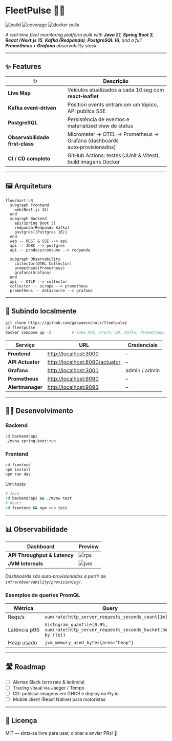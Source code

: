 # FleetPulse 🚚📡

![build](https://github.com/gabpaesschulz/fleetpulse/actions/workflows/ci.yml/badge.svg)
![coverage](https://img.shields.io/endpoint?url=https://gist.githubusercontent.com/gabpaesschulz/69fe08a66ce42d01a2905aea60bd913d/raw/badge.json)
![docker pulls](https://img.shields.io/docker/pulls/gabpaesschulz/fleetpulse-api?label=docker%20pulls)

*A real‑time fleet monitoring platform built with **Java 21**, **Spring Boot 3**, **React / Next.js 15**, **Kafka (Redpanda)**, **PostgreSQL 16**, and a full **Prometheus + Grafana** observability stack.*

---

## ✨ Features

| ✨ | Descrição |
|----|-----------|
| **Live Map** | Veículos atualizados a cada 10 seg com **react‑leaflet** |
| **Kafka event‑driven** | Position events entram em um tópico, API publica SSE |
| **PostgreSQL** | Persistência de eventos e materialized view de status |
| **Observabilidade first‑class** | Micrometer → OTEL → Prometheus → Grafana (dashboards auto‑provisionados) |
| **CI / CD completo** | GitHub Actions: testes (JUnit & Vitest), build imagens Docker |

---

## 🖼️ Arquitetura

```mermaid
flowchart LR
  subgraph Frontend
    web(Next.js 15)
  end
  subgraph Backend
    api(Spring Boot 3)
    redpanda(Redpanda Kafka)
    postgres[(Postgres 16)]
  end
  web -- REST & SSE --> api
  api -- JDBC --> postgres
  api -- produce/consume --> redpanda

  subgraph Observability
    collector(OTEL Collector)
    prometheus(Prometheus)
    grafana(Grafana)
  end
  api -- OTLP --> collector
  collector -- scrape --> prometheus
  prometheus -- datasource --> grafana
```

---

## 🚀 Subindo localmente

```bash
git clone https://github.com/gabpaesschulz/fleetpulse
cd fleetpulse
docker compose up -d         # sobe API, Front, DB, Kafka, Prometheus, Grafana
```

| Serviço | URL | Credenciais |
|---------|-----|-------------|
| **Frontend** | <http://localhost:3000> | – |
| **API Actuator** | <http://localhost:8080/actuator> | – |
| **Grafana** | <http://localhost:3001> | admin / admin |
| **Prometheus** | <http://localhost:9090> | – |
| **Alertmanager** | <http://localhost:9093> | – |

---

## 🧑‍💻 Desenvolvimento

### Backend

```bash
cd backend/api
./mvnw spring-boot:run
```

### Frontend

```bash
cd frontend
npm install
npm run dev
```

Unit tests:

```bash
# Java
cd backend/api && ./mvnw test
# React
cd frontend && npm run test
```

---

## 📊 Observabilidade

| Dashboard | Preview |
|-----------|---------|
| **API Throughput & Latency** | ![rps](docs/img/rps.png) |
| **JVM Internals** | ![jvm](docs/img/jvm.png) |

*Dashboards são auto‑provisionados a partir de `infra/observability/provisioning/`.*

### Exemplos de queries PromQL

| Métrica | Query |
|---------|-------|
| Reqs/s | `sum(rate(http_server_requests_seconds_count[1m]))` |
| Latência p95 | `histogram_quantile(0.95, sum(rate(http_server_requests_seconds_bucket[5m])) by (le))` |
| Heap usado | `jvm_memory_used_bytes{area="heap"}` |

---

## 🛣️ Roadmap

- [ ] Alertas Slack (erro rate & latência)
- [ ] Tracing visual via Jaeger / Tempo
- [ ] CD: publicar imagens em GHCR e deploy no Fly.io
- [ ] Mobile client (React Native) para motoristas

---

## 📝 Licença

MIT — sinta‑se livre para usar, clonar e enviar PRs! 🙌
